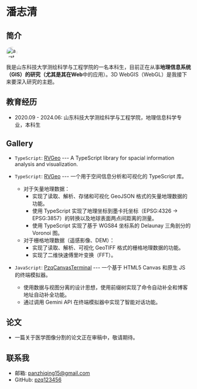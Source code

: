 # 潘志清 

## 简介

<img src="https://avatars.githubusercontent.com/u/82391775?v=4" width="30" height="30" alt="avatar" style="margin-right: 10px; border-radius: 50%;">

我是山东科技大学测绘科学与工程学院的一名本科生，目前正在从事**地理信息系统（GIS）**的研究（尤其是其在**Web**中的应用）。3D WebGIS（WebGL）是我接下来要深入研究的主题。

## 教育经历

- 2020.09 - 2024.06: 山东科技大学测绘科学与工程学院，地理信息科学专业，本科生

## Gallery
* `TypeScript`: [RVGeo](https://github.com/pzq123456/RVGeo) --- A TypeScript library for spacial information analysis and visualization. 
* `TypeScript`: [RVGeo](https://github.com/pzq123456/RVGeo) --- 一个用于空间信息分析和可视化的 TypeScript 库。

  * 对于矢量地理数据：
    * 实现了读取、解析、存储和可视化 GeoJSON 格式的矢量地理数据的功能。
    * 使用 TypeScript 实现了地理坐标到墨卡托坐标（EPSG:4326 -> EPSG:3857）的转换以及地球表面两点间距离的测量。
    * 使用 TypeScript 实现了基于 WGS84 坐标系的 Delaunay 三角剖分的 Voronoi 图。
  * 对于栅格地理数据（遥感影像、DEM）：
    * 实现了读取、解析、可视化 GeoTIFF 格式的栅格地理数据的功能。
    * 实现了二维快速傅里叶变换（FFT）。

* `JavaScript`: [PzqCanvasTerminal](https://github.com/pzq123456/pzq123456.github.io) --- 一个基于 HTML5 Canvas 和原生 JS 的终端模拟器。
  * 使用数据与视图分离的设计思想，使用前缀树实现了命令自动补全和博客地址自动补全功能。
  * 通过调用 Gemini API 在终端模拟器中实现了智能对话功能。


## 论文
- 一篇关于医学图像分割的论文正在审稿中，敬请期待。

## 联系我
- 邮箱: panzhiqing15@gmail.com
- GitHub: [pzq123456](https://github.com/pzq123456)


